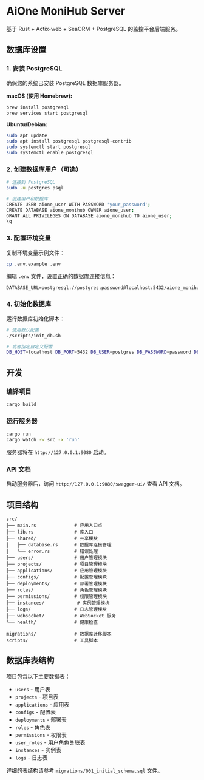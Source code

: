 # AiOne MoniHub Server

基于 Rust + Actix-web + SeaORM + PostgreSQL 的监控平台后端服务。

## 数据库设置

### 1. 安装 PostgreSQL

确保您的系统已安装 PostgreSQL 数据库服务器。

**macOS (使用 Homebrew):**
```bash
brew install postgresql
brew services start postgresql
```

**Ubuntu/Debian:**
```bash
sudo apt update
sudo apt install postgresql postgresql-contrib
sudo systemctl start postgresql
sudo systemctl enable postgresql
```

### 2. 创建数据库用户（可选）

```bash
# 连接到 PostgreSQL
sudo -u postgres psql

# 创建用户和数据库
CREATE USER aione_user WITH PASSWORD 'your_password';
CREATE DATABASE aione_monihub OWNER aione_user;
GRANT ALL PRIVILEGES ON DATABASE aione_monihub TO aione_user;
\q
```

### 3. 配置环境变量

复制环境变量示例文件：
```bash
cp .env.example .env
```

编辑 `.env` 文件，设置正确的数据库连接信息：
```env
DATABASE_URL=postgresql://postgres:password@localhost:5432/aione_monihub
```

### 4. 初始化数据库

运行数据库初始化脚本：
```bash
# 使用默认配置
./scripts/init_db.sh

# 或者指定自定义配置
DB_HOST=localhost DB_PORT=5432 DB_USER=postgres DB_PASSWORD=password DB_NAME=aione_monihub ./scripts/init_db.sh
```

## 开发

### 编译项目

```bash
cargo build
```

### 运行服务器

```bash
cargo run
cargo watch -w src -x 'run'
```

服务器将在 `http://127.0.0.1:9080` 启动。

### API 文档

启动服务器后，访问 `http://127.0.0.1:9080/swagger-ui/` 查看 API 文档。

## 项目结构

```
src/
├── main.rs              # 应用入口点
├── lib.rs               # 库入口
├── shared/              # 共享模块
│   ├── database.rs      # 数据库连接管理
│   └── error.rs         # 错误处理
├── users/               # 用户管理模块
├── projects/            # 项目管理模块
├── applications/        # 应用管理模块
├── configs/             # 配置管理模块
├── deployments/         # 部署管理模块
├── roles/               # 角色管理模块
├── permissions/         # 权限管理模块
├── instances/            # 实例管理模块
├── logs/                # 日志管理模块
├── websocket/           # WebSocket 服务
└── health/              # 健康检查

migrations/              # 数据库迁移脚本
scripts/                 # 工具脚本
```

## 数据库表结构

项目包含以下主要数据表：

- `users` - 用户表
- `projects` - 项目表
- `applications` - 应用表
- `configs` - 配置表
- `deployments` - 部署表
- `roles` - 角色表
- `permissions` - 权限表
- `user_roles` - 用户角色关联表
- `instances` - 实例表
- `logs` - 日志表

详细的表结构请参考 `migrations/001_initial_schema.sql` 文件。